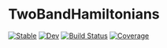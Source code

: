 # TwoBandHamiltonians

[![Stable](https://img.shields.io/badge/docs-stable-blue.svg)](https://howbgl.github.io/TwoBandHamiltonians.jl/stable/)
[![Dev](https://img.shields.io/badge/docs-dev-blue.svg)](https://howbgl.github.io/TwoBandHamiltonians.jl/dev/)
[![Build Status](https://github.com/howbgl/TwoBandHamiltonians.jl/actions/workflows/CI.yml/badge.svg?branch=main)](https://github.com/howbgl/TwoBandHamiltonians.jl/actions/workflows/CI.yml?query=branch%3Amain)
[![Coverage](https://codecov.io/gh/howbgl/TwoBandHamiltonians.jl/branch/main/graph/badge.svg)](https://codecov.io/gh/howbgl/TwoBandHamiltonians.jl)
